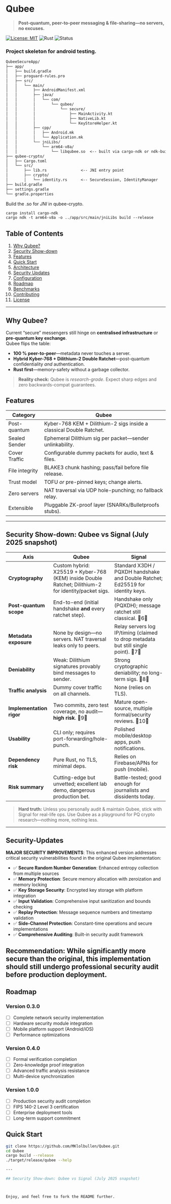 # Qubee  <!-- Logo/branding here later -->
> **Post-quantum, peer-to-peer messaging & file-sharing—no servers, no excuses.**

[![License: MIT](https://img.shields.io/badge/License-MIT-green.svg)](LICENSE)
![Rust](https://img.shields.io/badge/Rust-1.77%2B-orange)
![Status](https://img.shields.io/badge/status-experimental-red)
### Project skeleton for android testing.
```markdown
QubeeSecureApp/
├── app/
│   ├── build.gradle
│   ├── proguard-rules.pro
│   ├── src/
│   │   └── main/
│   │       ├── AndroidManifest.xml
│   │       ├── java/
│   │       │   └── com/
│   │       │       └── qubee/
│   │       │           └── secure/
│   │       │               ├── MainActivity.kt
│   │       │               ├── NativeLib.kt
│   │       │               └── KeyStoreHelper.kt
│   │       ├── cpp/
│   │       │   ├── Android.mk
│   │       │   └── Application.mk
│   │       └── jniLibs/
│   │           └── arm64-v8a/
│   │               └── libqubee.so  <-- built via cargo-ndk or ndk-build
├── qubee-crypto/
│   ├── Cargo.toml
│   └── src/
│       ├── lib.rs               <-- JNI entry point
│       ├── crypto/
│       │   └── identity.rs      <-- SecureSession, IdentityManager
├── build.gradle
├── settings.gradle
└── gradle.properties


```
Build the .so for *JNI*
in qubee-crypto. 
```markdown
cargo install cargo-ndk
cargo ndk -t arm64-v8a -o ../app/src/main/jniLibs build --release
```

## Table of Contents
1. [Why Qubee?](#why-qubee)
2. [Security Show-down](#SecurityShow-down)
3. [Features](#features)
4. [Quick Start](#quick-start)
5. [Architecture](#architecture)
6. [Security Updates](#security-updates)
6. [Configuration](#configuration)
8. [Roadmap](#roadmap)
9. [Benchmarks](#benchmarks)
10. [Contributing](#contributing)
11. [License](#license)

---

## Why Qubee?
Current “secure” messengers still hinge on **centralised infrastructure** or **pre-quantum key exchange**.  
Qubee flips the table:

* **100 % peer-to-peer**—metadata never touches a server.  
* **Hybrid Kyber-768 + Dilithium-2 Double Ratchet**—post-quantum confidentiality _and_ authentication.  
* **Rust first**—memory-safety without a garbage collector.

> **Reality check:** Qubee is *research-grade*. Expect sharp edges and zero backwards-compat guarantees.

## Features
| Category | Qubee |
|----------|-------|
| Post-quantum | Kyber-768 KEM + Dilithium-2 sigs inside a classical Double Ratchet. |
| Sealed Sender | Ephemeral Dilithium sig per packet—sender unlinkability. |
| Cover Traffic | Configurable dummy packets for audio, text & files. |
| File integrity | BLAKE3 chunk hashing; pass/fail before file release. |
| Trust model | TOFU _or_ pre-pinned keys; change alerts. |
| Zero servers | NAT traversal via UDP hole-punching; no fallback relay. |
| Extensible | Pluggable ZK-proof layer (SNARKs/Bulletproofs stubs). |

---

## Security Show-down: Qubee vs Signal (July 2025 snapshot)


| Axis | Qubee | Signal |
|------|-------|--------|
| **Cryptography** | Custom hybrid: X25519 + Kyber-768 (KEM) inside Double Ratchet; Dilithium-2 for identity/packet sigs. | Standard X3DH / PQXDH handshake and Double Ratchet; Ed25519 for identity keys. |
| **Post-quantum scope** | End-to-end (initial handshake **and** every ratchet step). | Handshake only (PQXDH); message ratchet still classical. 6 |
| **Metadata exposure** | None by design—no servers. NAT traversal leaks only to peers. | Relay servers log IP/timing (claimed to drop metadata but still single point). 7 |
| **Deniability** | Weak: Dilithium signatures provably bind messages to sender. | Strong cryptographic deniability; no long-term sigs. 8 |
| **Traffic analysis** | Dummy cover traffic on all channels. | None (relies on TLS). |
| **Implementation rigor** | Two commits, zero test coverage, no audit—**high risk**. 9 | Mature open-source, multiple formal/security reviews. 10 |
| **Usability** | CLI only; requires port-forwarding/hole-punch. | Polished mobile/desktop apps, push notifications. |
| **Dependency risk** | Pure Rust, no TLS, minimal deps. | Relies on Firebase/APNs for push (mobile). |
| **Risk summary** | Cutting-edge but unvetted; excellent lab demo, dangerous production bet. | Battle-tested; good enough for journalists and dissidents today. |

> **Hard truth:** Unless you personally audit & maintain Qubee, stick with Signal for real-life ops. Use Qubee as a playground for PQ crypto research—nothing more, nothing less.

---
## Security-Updates

**MAJOR SECURITY IMPROVEMENTS**: This enhanced version addresses critical security vulnerabilities found in the original Qubee implementation:

- ✅ **Secure Random Number Generation**: Enhanced entropy collection from multiple sources
- ✅ **Memory Protection**: Secure memory allocation with zeroization and memory locking
- ✅ **Key Storage Security**: Encrypted key storage with platform integration
- ✅ **Input Validation**: Comprehensive input sanitization and bounds checking
- ✅ **Replay Protection**: Message sequence numbers and timestamp validation
- ✅ **Side-Channel Protection**: Constant-time operations and secure implementations
- ✅ **Comprehensive Auditing**: Built-in security audit framework

**Recommendation**: While significantly more secure than the original, this implementation should still undergo professional security audit before production deployment.
---
## Roadmap

### Version 0.3.0 
- [ ] Complete network security implementation
- [ ] Hardware security module integration
- [ ] Mobile platform support (Android/iOS)
- [ ] Performance optimizations

### Version 0.4.0 
- [ ] Formal verification completion
- [ ] Zero-knowledge proof integration
- [ ] Advanced traffic analysis resistance
- [ ] Multi-device synchronization

### Version 1.0.0 
- [ ] Production security audit completion
- [ ] FIPS 140-2 Level 3 certification
- [ ] Enterprise deployment tools
- [ ] Long-term support commitment

## Quick Start

```bash
git clone https://github.com/MKlolbullen/Qubee.git
cd Qubee
cargo build --release
./target/release/qubee --help

---

## Security Show-down: Qubee vs Signal (July 2025 snapshot)



Enjoy, and feel free to fork the README further.
